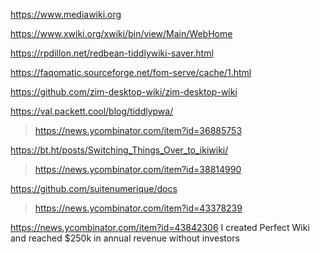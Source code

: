https://www.mediawiki.org

https://www.xwiki.org/xwiki/bin/view/Main/WebHome

https://rpdillon.net/redbean-tiddlywiki-saver.html

https://faqomatic.sourceforge.net/fom-serve/cache/1.html

https://github.com/zim-desktop-wiki/zim-desktop-wiki

https://val.packett.cool/blog/tiddlypwa/
> https://news.ycombinator.com/item?id=36885753

https://bt.ht/posts/Switching_Things_Over_to_ikiwiki/
> https://news.ycombinator.com/item?id=38814990

https://github.com/suitenumerique/docs
> https://news.ycombinator.com/item?id=43378239

https://news.ycombinator.com/item?id=43842306 I created Perfect Wiki and reached $250k in annual revenue without investors